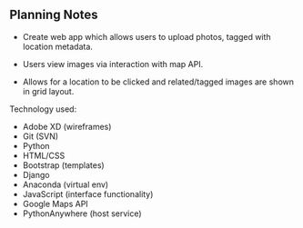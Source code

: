 ## Planning Notes

- Create web app which allows users to upload photos, tagged with location metadata.

- Users view images via interaction with map API.

- Allows for a location to be clicked and related/tagged images are shown in grid layout.

Technology used:
- Adobe XD (wireframes)
- Git (SVN)
- Python
- HTML/CSS
- Bootstrap (templates)
- Django
- Anaconda (virtual env)
- JavaScript (interface functionality)
- Google Maps API
- PythonAnywhere (host service)

